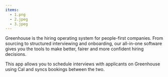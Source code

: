 ```yaml
---
items:
  - 1.png
  - 2.jpeg
  - 3.jpeg
---
```


Greenhouse is the hiring operating system for people-first companies. From sourcing to structured interviewing and onboarding, our all-in-one software gives you the tools to make better, fairer and more confident hiring decisions.

This app allows you to schedule interviews with applicants on Greenhouse using Cal and syncs bookings between the two.